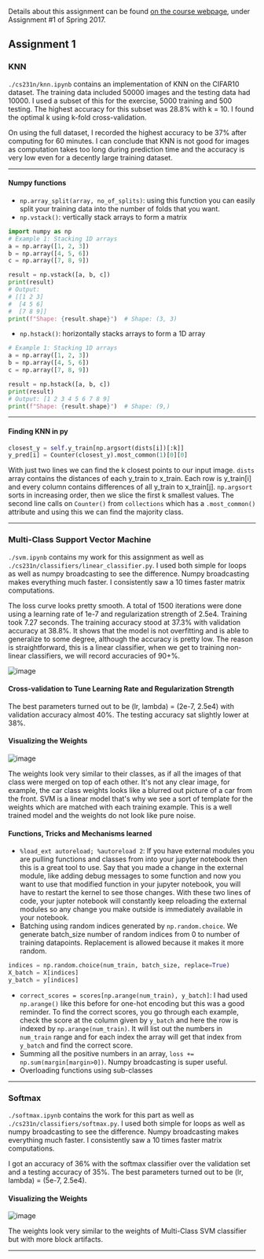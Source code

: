 Details about this assignment can be found [on the course webpage](http://cs231n.github.io/), under Assignment #1 of Spring 2017.

## Assignment 1

### KNN 

```./cs231n/knn.ipynb``` contains an implementation of KNN on the CIFAR10 dataset. The training data included 50000 images and the testing data had 10000. I used a subset of this for the exercise, 5000 training and 500 testing. The highest accuracy for this subset was 28.8% with k = 10. I found the optimal k using k-fold cross-validation. 

On using the full dataset, I recorded the highest accuracy to be 37% after computing for 60 minutes. I can conclude that KNN is not good for images as computation takes too long during prediction time and the accuracy is very low even for a decently large training dataset. 

---

#### Numpy functions

- ```np.array_split(array, no_of_splits)```: using this function you can easily split your training data into the number of folds that you want.
- ```np.vstack()```: vertically stack arrays to form a matrix

```python
import numpy as np
# Example 1: Stacking 1D arrays
a = np.array([1, 2, 3])
b = np.array([4, 5, 6])
c = np.array([7, 8, 9])

result = np.vstack([a, b, c])
print(result)
# Output:
# [[1 2 3]
#  [4 5 6]
#  [7 8 9]]
print(f"Shape: {result.shape}")  # Shape: (3, 3)
```
- ```np.hstack()```: horizontally stacks arrays to form a 1D array

```python
# Example 1: Stacking 1D arrays
a = np.array([1, 2, 3])
b = np.array([4, 5, 6])
c = np.array([7, 8, 9])

result = np.hstack([a, b, c])
print(result)
# Output: [1 2 3 4 5 6 7 8 9]
print(f"Shape: {result.shape}")  # Shape: (9,)
```

---

#### Finding KNN in py

```python
closest_y = self.y_train[np.argsort(dists[i])[:k]]
y_pred[i] = Counter(closest_y).most_common(1)[0][0]
```

With just two lines we can find the k closest points to our input image. `dists` array contains the distances of each y_train to x_train. Each row is y_train[i] and every column contains differences of all y_train to x_train[j]. `np.argsort` sorts in increasing order, then we slice the first k smallest values. The second line calls on `Counter()` from `collections` which has a `.most_common()` attribute and using this we can find the majority class.

---

### Multi-Class Support Vector Machine

`./svm.ipynb` contains my work for this assignment as well as `./cs231n/classifiers/linear_classifier.py`. I used both simple for loops as well as numpy broadcasting to see the difference. Numpy broadcasting makes everything much faster. I consistently saw a 10 times faster matrix computations. 

The loss curve looks pretty smooth. A total of 1500 iterations were done using a learning rate of 1e-7 and regularization strength of 2.5e4. Training took 7.27 seconds. The training accuracy stood at 37.3% with validation accuracy at 38.8%. It shows that the model is not overfitting and is able to generalize to some degree, although the accuracy is pretty low. The reason is straightforward, this is a linear classifier, when we get to training non-linear classifiers, we will record accuracies of 90+%. 

![image](https://github.com/user-attachments/assets/85c7511f-1a3d-49e5-8b07-2463d404b3f2)

#### Cross-validation to Tune Learning Rate and Regularization Strength

The best parameters turned out to be (lr, lambda) = (2e-7, 2.5e4) with validation accuracy almost 40%. The testing accuracy sat slightly lower at 38%. 

#### Visualizing the Weights

![image](https://github.com/user-attachments/assets/9a42f3e8-f82b-412a-a152-8aef75afb8f4)

The weights look very similar to their classes, as if all the images of that class were merged on top of each other. It's not any clear image, for example, the car class weights looks like a blurred out picture of a car from the front. SVM is a linear model that's why we see a sort of template for the weights which are matched with each training example. This is a well trained model and the weights do not look like pure noise.

#### Functions, Tricks and Mechanisms learned

- `%load_ext autoreload; %autoreload 2`: If you have external modules you are pulling functions and classes from into your jupyter notebook then this is a great tool to use. Say that you made a change in the external module, like adding debug messages to some function and now you want to use that modified function in your jupyter notebook, you will have to restart the kernel to see those changes. With these two lines of code, your jupter notebook will constantly keep reloading the external modules so any change you make outside is immediately available in your notebook.
- Batching using random indices generated by `np.random.choice`. We generate batch_size number of random indices from 0 to number of training datapoints. Replacement is allowed because it makes it more random.

```python
indices = np.random.choice(num_train, batch_size, replace=True)
X_batch = X[indices]
y_batch = y[indices]
```

- `correct_scores = scores[np.arange(num_train), y_batch]`: I had used `np.arange()` like this before for one-hot encoding but this was a good reminder. To find the correct scores, you go through each example, check the score at the column given by `y_batch` and here the row is indexed by `np.arange(num_train)`. It will list out the numbers in `num_train` range and for each index the array will get that index from `y_batch` and find the correct score.
- Summing all the positive numbers in an array, `loss += np.sum(margin[margin>0])`. Numpy broadcasting is super useful.
- Overloading functions using sub-classes

---

### Softmax

`./softmax.ipynb` contains the work for this part as well as `./cs231n/classifiers/softmax.py`. I used both simple for loops as well as numpy broadcasting to see the difference. Numpy broadcasting makes everything much faster. I consistently saw a 10 times faster matrix computations. 

I got an accuracy of 36% with the softmax classifier over the validation set and a testing accuracy of 35%. The best parameters turned out to be (lr, lambda) = (5e-7, 2.5e4).

#### Visualizing the Weights

![image](https://github.com/user-attachments/assets/3e01c38c-2c09-4060-b39e-6b0d3c5d7006)

The weights look very similar to the weights of Multi-Class SVM classifier but with more block artifacts. 

---
